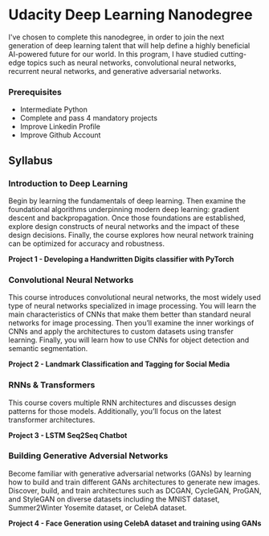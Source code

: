 # Udacity Deep Learning Nanodegree

I've chosen to complete this nanodegree, in order to join the next generation of deep learning talent that will help define a highly beneficial AI-powered future for our world. In this program, I have studied cutting-edge topics such as neural networks, convolutional neural networks, recurrent neural networks, and generative adversarial networks.

### Prerequisites
- Intermediate Python
- Complete and pass 4 mandatory projects
- Improve Linkedin Profile
- Improve Github Account

## Syllabus

### Introduction to Deep Learning

Begin by learning the fundamentals of deep learning. Then examine the foundational algorithms underpinning modern deep learning: gradient descent and backpropagation. Once those foundations are established, explore design constructs of neural networks and the impact of these design decisions. Finally, the course explores how neural network training can be optimized for accuracy and robustness.

**Project 1 - Developing a Handwritten Digits classifier with PyTorch**

### Convolutional Neural Networks

This course introduces convolutional neural networks, the most widely used type of neural networks specialized in image processing. You will learn the main characteristics of CNNs that make them better than standard neural networks for image processing. Then you’ll examine the inner workings of CNNs and apply the architectures to custom datasets using transfer learning. Finally, you will learn how to use CNNs for object detection and semantic segmentation.

**Project 2 - Landmark Classification and Tagging for Social Media**

### RNNs & Transformers

This course covers multiple RNN architectures and discusses design patterns for those models. Additionally, you’ll focus on the latest transformer architectures.

**Project 3 - LSTM Seq2Seq Chatbot**

### Building Generative Adversial Networks

Become familiar with generative adversarial networks (GANs) by learning how to build and train different GANs architectures to generate new images. Discover, build, and train architectures such as DCGAN, CycleGAN, ProGAN, and StyleGAN on diverse datasets including the MNIST dataset, Summer2Winter Yosemite dataset, or CelebA dataset.

**Project 4 - Face Generation using CelebA dataset and training using GANs**
